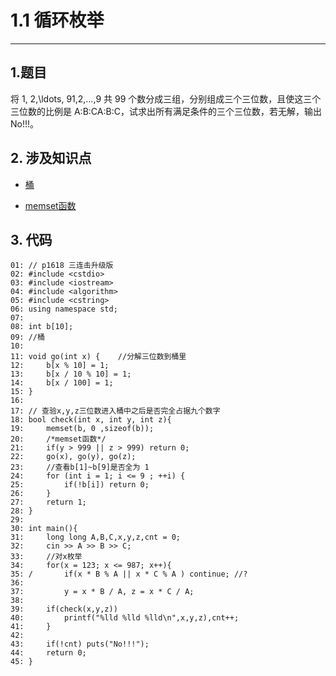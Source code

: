 # 1.1	循环枚举
---
## 1.题目
将 1, 2,\ldots, 91,2,…,9 共 99 个数分成三组，分别组成三个三位数，且使这三个三位数的比例是 A:B:CA:B:C，试求出所有满足条件的三个三位数，若无解，输出 No!!!。
## 2. 涉及知识点
 +  [桶](https://www.cnblogs.com/bigsai/p/13396391.html)

 + [memset函数](https://www.runoob.com/cprogramming/c-function-memset.html)
## 3. 代码
```
01:	// p1618 三连击升级版
02:	#include <cstdio>
03:	#include <iostream>
04:	#include <algorithm>
05:	#include <cstring>
06:	using namespace std;
07:	
08:	int b[10];
09:	//桶
10:	
11:	void go(int x) {    //分解三位数到桶里
12:	    b[x % 10] = 1;
13:	    b[x / 10 % 10] = 1;
14:	    b[x / 100] = 1;
15:	}
16:	
17:	// 查验x,y,z三位数进入桶中之后是否完全占据九个数字
18:	bool check(int x, int y, int z){
19:	    memset(b, 0 ,sizeof(b));
20:	    /*memset函数*/
21:	    if(y > 999 || z > 999) return 0;
22:	    go(x), go(y), go(z);
23:	    //查看b[1]~b[9]是否全为 1
24:	    for (int i = 1; i <= 9 ; ++i) {
25:	        if(!b[i]) return 0;
26:	    }
27:	    return 1;
28:	}
29:	
30:	int main(){
31:	    long long A,B,C,x,y,z,cnt = 0;
32:	    cin >> A >> B >> C;
33:	    //对x枚举
34:	    for(x = 123; x <= 987; x++){
35:	/       if(x * B % A || x * C % A ) continue; //?
36:	
37:	        y = x * B / A, z = x * C / A;
38:	
39:	    if(check(x,y,z))
40:	        printf("%lld %lld %lld\n",x,y,z),cnt++;
41:	    }
42:	
43:	    if(!cnt) puts("No!!!");
44:	    return 0;
45:	}
```
